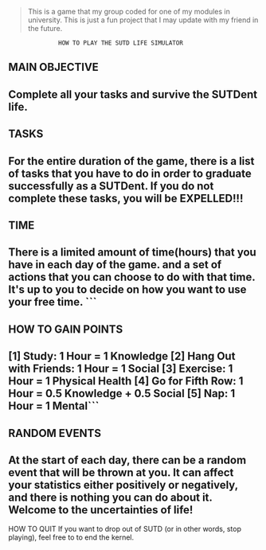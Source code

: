 > This is a game that my group coded for one of my modules in university. This is just a fun project that I may update with my friend in the future.


                  HOW TO PLAY THE SUTD LIFE SIMULATOR              

## MAIN OBJECTIVE
Complete all your tasks and survive the SUTDent life.
-------------------------------------------------------------------------------
## TASKS
For the entire duration of the game, there is a list of tasks that you have to
do in order to graduate successfully as a SUTDent. If you do not complete these
tasks, you will be EXPELLED!!!
-------------------------------------------------------------------------------
## TIME
There is a limited amount of time(hours) that you have in each day of the game.
and a set of actions that you can choose to do with that time. It's up to you 
to decide on how you want to use your free time. ```
-------------------------------------------------------------------------------
## HOW TO GAIN POINTS
[1] Study: 1 Hour = 1 Knowledge
[2] Hang Out with Friends: 1 Hour = 1 Social 
[3] Exercise: 1 Hour = 1 Physical Health 
[4] Go for Fifth Row: 1 Hour = 0.5 Knowledge + 0.5 Social
[5] Nap: 1 Hour = 1 Mental```
-------------------------------------------------------------------------------
## RANDOM EVENTS
At the start of each day, there can be a random event that will be thrown at you.
It can affect your statistics either positively or negatively, and there is nothing
you can do about it. Welcome to the uncertainties of life!
-------------------------------------------------------------------------------
HOW TO QUIT
If you want to drop out of SUTD (or in other words, stop playing), feel free to
to end the kernel.

